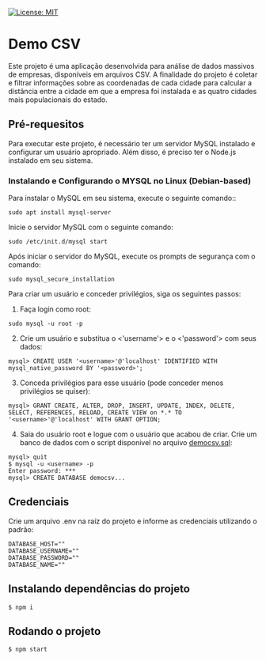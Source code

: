 [![License: MIT](https://img.shields.io/badge/License-MIT-yellow.svg)](https://opensource.org/licenses/MIT)

# Demo CSV

Este projeto é uma aplicação desenvolvida para análise de dados massivos de empresas, disponíveis em arquivos CSV. A finalidade do projeto é coletar e filtrar informações sobre as coordenadas de cada cidade para calcular a distância entre a cidade em que a empresa foi instalada e as quatro cidades mais populacionais do estado.

## Pré-requesitos

Para executar este projeto, é necessário ter um servidor MySQL instalado e configurar um usuário apropriado. Além disso, é preciso ter o Node.js instalado em seu sistema.

### Instalando e Configurando o MYSQL no Linux (Debian-based)

Para instalar o MySQL em seu sistema, execute o seguinte comando::

```shell
sudo apt install mysql-server
```

Inicie o servidor MySQL com o seguinte comando:

```shell
sudo /etc/init.d/mysql start
```

Após iniciar o servidor do MySQL, execute os prompts de segurança com o comando:

```shell
sudo mysql_secure_installation
```

Para criar um usuário e conceder privilégios, siga os seguintes passos:

1. Faça login como root:
```shell
sudo mysql -u root -p
```

2. Crie um usuário e substitua o <'username'> e o <'password'> com seus dados:
```shell
mysql> CREATE USER '<username>'@'localhost' IDENTIFIED WITH mysql_native_password BY '<password>';
```

3. Conceda privilégios para esse usuário (pode conceder menos privilégios se quiser):

```shell
mysql> GRANT CREATE, ALTER, DROP, INSERT, UPDATE, INDEX, DELETE, SELECT, REFERENCES, RELOAD, CREATE VIEW on *.* TO '<username>'@'localhost' WITH GRANT OPTION;
```

4. Saia do usuário root e logue com o usuário que acabou de criar. Crie um banco de dados com o script disponivel no arquivo [democsv.sql](https://github.com/NilloGabriel/demo-csv/blob/main/database/democsv.sql):

```shell
mysql> quit
$ mysql -u <username> -p
Enter password: ***
mysql> CREATE DATABASE democsv...
```

## Credenciais 

Crie um arquivo .env na raíz do projeto e informe as credenciais utilizando o padrão:

```
DATABASE_HOST=""
DATABASE_USERNAME=""
DATABASE_PASSWORD=""
DATABASE_NAME=""
```

## Instalando dependências do projeto

```shell
$ npm i
```

## Rodando o projeto

```shell
$ npm start
```
  
